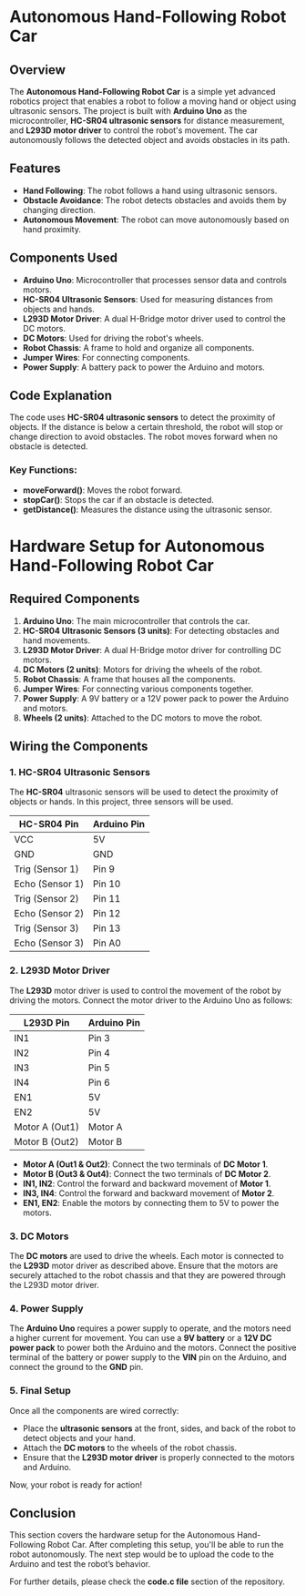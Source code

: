 # Autonomous Hand-Following Robot Car

## Overview

The **Autonomous Hand-Following Robot Car** is a simple yet advanced robotics project that enables a robot to follow a moving hand or object using ultrasonic sensors. The project is built with **Arduino Uno** as the microcontroller, **HC-SR04 ultrasonic sensors** for distance measurement, and **L293D motor driver** to control the robot's movement. The car autonomously follows the detected object and avoids obstacles in its path.

## Features
- **Hand Following**: The robot follows a hand using ultrasonic sensors.
- **Obstacle Avoidance**: The robot detects obstacles and avoids them by changing direction.
- **Autonomous Movement**: The robot can move autonomously based on hand proximity.

## Components Used

- **Arduino Uno**: Microcontroller that processes sensor data and controls motors.
- **HC-SR04 Ultrasonic Sensors**: Used for measuring distances from objects and hands.
- **L293D Motor Driver**: A dual H-Bridge motor driver used to control the DC motors.
- **DC Motors**: Used for driving the robot's wheels.
- **Robot Chassis**: A frame to hold and organize all components.
- **Jumper Wires**: For connecting components.
- **Power Supply**: A battery pack to power the Arduino and motors.

## Code Explanation

The code uses **HC-SR04 ultrasonic sensors** to detect the proximity of objects. If the distance is below a certain threshold, the robot will stop or change direction to avoid obstacles. The robot moves forward when no obstacle is detected.

### Key Functions:
- **moveForward()**: Moves the robot forward.
- **stopCar()**: Stops the car if an obstacle is detected.
- **getDistance()**: Measures the distance using the ultrasonic sensor.
# Hardware Setup for Autonomous Hand-Following Robot Car

## Required Components

1. **Arduino Uno**: The main microcontroller that controls the car.
2. **HC-SR04 Ultrasonic Sensors (3 units)**: For detecting obstacles and hand movements.
3. **L293D Motor Driver**: A dual H-Bridge motor driver for controlling DC motors.
4. **DC Motors (2 units)**: Motors for driving the wheels of the robot.
5. **Robot Chassis**: A frame that houses all the components.
6. **Jumper Wires**: For connecting various components together.
7. **Power Supply**: A 9V battery or a 12V power pack to power the Arduino and motors.
8. **Wheels (2 units)**: Attached to the DC motors to move the robot.

## Wiring the Components

### 1. **HC-SR04 Ultrasonic Sensors**

The **HC-SR04** ultrasonic sensors will be used to detect the proximity of objects or hands. In this project, three sensors will be used.

| **HC-SR04 Pin**  | **Arduino Pin** |
|------------------|-----------------|
| VCC              | 5V              |
| GND              | GND             |
| Trig (Sensor 1)  | Pin 9           |
| Echo (Sensor 1)  | Pin 10          |
| Trig (Sensor 2)  | Pin 11          |
| Echo (Sensor 2)  | Pin 12          |
| Trig (Sensor 3)  | Pin 13          |
| Echo (Sensor 3)  | Pin A0          |

### 2. **L293D Motor Driver**

The **L293D** motor driver is used to control the movement of the robot by driving the motors. Connect the motor driver to the Arduino Uno as follows:

| **L293D Pin**    | **Arduino Pin** |
|------------------|-----------------|
| IN1              | Pin 3           |
| IN2              | Pin 4           |
| IN3              | Pin 5           |
| IN4              | Pin 6           |
| EN1              | 5V              |
| EN2              | 5V              |
| Motor A (Out1)   | Motor A         |
| Motor B (Out2)   | Motor B         |

- **Motor A (Out1 & Out2)**: Connect the two terminals of **DC Motor 1**.
- **Motor B (Out3 & Out4)**: Connect the two terminals of **DC Motor 2**.
- **IN1, IN2**: Control the forward and backward movement of **Motor 1**.
- **IN3, IN4**: Control the forward and backward movement of **Motor 2**.
- **EN1, EN2**: Enable the motors by connecting them to 5V to power the motors.

### 3. **DC Motors**

The **DC motors** are used to drive the wheels. Each motor is connected to the **L293D** motor driver as described above. Ensure that the motors are securely attached to the robot chassis and that they are powered through the L293D motor driver.

### 4. **Power Supply**

The **Arduino Uno** requires a power supply to operate, and the motors need a higher current for movement. You can use a **9V battery** or a **12V DC power pack** to power both the Arduino and the motors. Connect the positive terminal of the battery or power supply to the **VIN** pin on the Arduino, and connect the ground to the **GND** pin.

### 5. **Final Setup**

Once all the components are wired correctly:

- Place the **ultrasonic sensors** at the front, sides, and back of the robot to detect objects and your hand.
- Attach the **DC motors** to the wheels of the robot chassis.
- Ensure that the **L293D motor driver** is properly connected to the motors and Arduino.

Now, your robot is ready for action!

## Conclusion

This section covers the hardware setup for the Autonomous Hand-Following Robot Car. After completing this setup, you'll be able to run the robot autonomously. The next step would be to upload the code to the Arduino and test the robot’s behavior.

For further details, please check the **code.c file** section of the repository.
